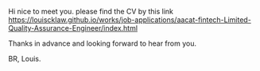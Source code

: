 Hi nice to meet you.
please find the CV by this link
https://louiscklaw.github.io/works/job-applications/aacat-fintech-Limited-Quality-Assurance-Engineer/index.html

Thanks in advance and looking forward to hear from you.

BR,
Louis.
